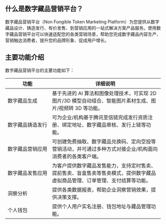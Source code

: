 ﻿## 什么是数字藏品营销平台？

数字藏品营销平台（Non Fungible Token Marketing Platform）为您提供从数字藏品设计、铸造发行、有价发售、到营销应用的一站式解决方案产品服务。使用数字藏品营销平台可以快速适配您的各类营销场景，帮助您完成数字藏品内容生产、营销触达消费者，提升您的品牌形象、促成用户增长。



## 主要功能介绍

数字藏品营销平台的主要功能如下：



|       功能       | 详细说明                                                |
| ---------------- | ------------------------------------------------------------ |
| 数字藏品生成     | 基于先进的 AI 算法和图像处理技术，可实现 2D 图片/3D 模型自动组合、智能图片素材生成、图片/视频转 3D 等功能。 |
| <nobr>数字藏品铸造发行</nobr> | 可为企业/机构基于腾讯至信链完成发行资质注册、绑定地址、数字藏品审核、发行上链等功能。 |
| 数字藏品营销应用 | 可创建免费抽取、数字藏品兑换码、定向空投等营销活动，并可通过多种方式对接企业/机构面向消费者的各类客户端。 |
| 数字藏品发售应用 | 为客户提供数字藏品发售能力，支持定时售卖、提前售卖、盲盒售卖等售卖模式，提供数字藏品虚拟商品管理、订单管理、支付结算等功能。 |
| 洞察分析         | 提供各类数据报表，帮助企业洞察营销效果，提供决策支撑。         |
| 个人钱包         | 提供个人用户实名注册、钱包地址与藏品管理功能。                 |

